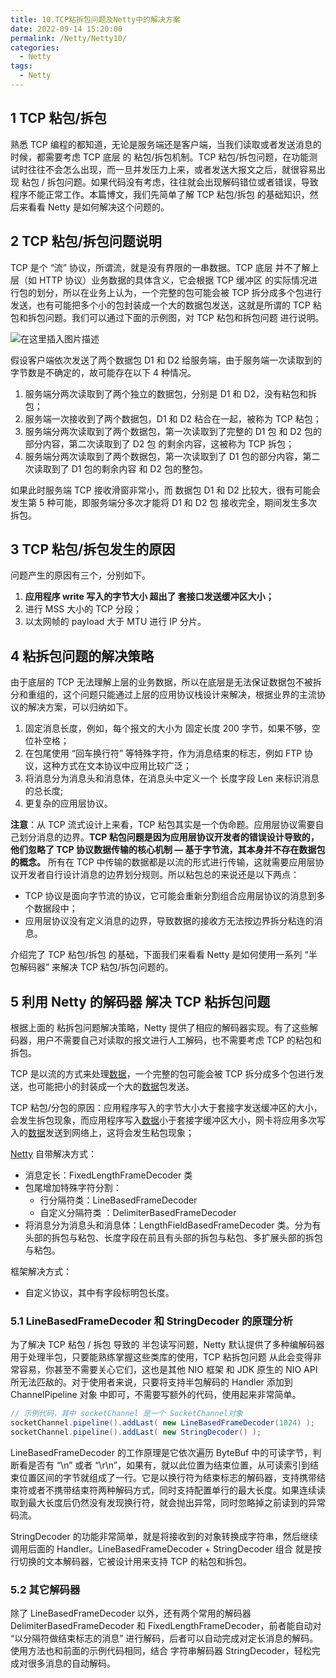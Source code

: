 ```yaml
---
title: 10.TCP粘拆包问题及Netty中的解决方案
date: 2022-09-14 15:20:00
permalink: /Netty/Netty10/
categories: 
  - Netty
tags: 
  - Netty
---
```


## 1 TCP 粘包/拆包

熟悉 TCP 编程的都知道，无论是服务端还是客户端，当我们读取或者发送消息的时候，都需要考虑 TCP 底层 的 粘包/拆包机制。TCP 粘包/拆包问题，在功能测试时往往不会怎么出现，而一旦并发压力上来，或者发送大报文之后，就很容易出现 粘包 / 拆包问题。如果代码没有考虑，往往就会出现解码错位或者错误，导致程序不能正常工作。本篇博文，我们先简单了解 TCP 粘包/拆包 的基础知识，然后来看看 Netty 是如何解决这个问题的。

## 2 TCP 粘包/拆包问题说明

TCP 是个 “流” 协议，所谓流，就是没有界限的一串数据。TCP 底层 并不了解上层（如 HTTP 协议）业务数据的具体含义，它会根据 TCP 缓冲区 的实际情况进行包的划分，所以在业务上认为，一个完整的包可能会被 TCP 拆分成多个包进行发送，也有可能把多个小的包封装成一个大的数据包发送，这就是所谓的 TCP 粘包和拆包问题。我们可以通过下面的示例图，对 TCP 粘包和拆包问题 进行说明。

![在这里插入图片描述](https://img-blog.csdnimg.cn/b605eab80ee24867819819fb11b49c72.png)

假设客户端依次发送了两个数据包 D1 和 D2 给服务端，由于服务端一次读取到的字节数是不确定的，故可能存在以下 4 种情况。

1. 服务端分两次读取到了两个独立的数据包，分别是 D1 和 D2，没有粘包和拆包；
2. 服务端一次接收到了两个数据包，D1 和 D2 粘合在一起，被称为 TCP 粘包；
3. 服务端分两次读取到了两个数据包，第一次读取到了完整的 D1 包 和 D2 包的部分内容，第二次读取到了 D2 包 的剩余内容，这被称为 TCP 拆包；
4. 服务端分两次读取到了两个数据包，第一次读取到了 D1 包的部分内容，第二次读取到了 D1 包的剩余内容 和 D2 包的整包。

如果此时服务端 TCP 接收滑窗非常小，而 数据包 D1 和 D2 比较大，很有可能会发生第 5 种可能，即服务端分多次才能将 D1 和 D2 包 接收完全，期间发生多次拆包。

## 3 TCP 粘包/拆包发生的原因

问题产生的原因有三个，分别如下。

1. **应用程序 write 写入的字节大小 超出了 套接口发送缓冲区大小；**
2. 进行 MSS 大小的 TCP 分段；
3. 以太网帧的 payload 大于 MTU 进行 IP 分片。

## 4 粘拆包问题的解决策略

由于底层的 TCP 无法理解上层的业务数据，所以在底层是无法保证数据包不被拆分和重组的，这个问题只能通过上层的应用协议栈设计来解决，根据业界的主流协议的解决方案，可以归纳如下。

1. 固定消息长度，例如，每个报文的大小为 固定长度 200 字节，如果不够，空位补空格；
2. 在包尾使用 “回车换行符” 等特殊字符，作为消息结束的标志，例如 FTP 协议，这种方式在文本协议中应用比较广泛；
3. 将消息分为消息头和消息体，在消息头中定义一个 长度字段 Len 来标识消息的总长度;
4. 更复杂的应用层协议。

**注意**：从 TCP 流式设计上来看，TCP 粘包其实是一个伪命题。应用层协议需要自己划分消息的边界。**TCP 粘包问题是因为应用层协议开发者的错误设计导致的，他们忽略了 TCP 协议数据传输的核心机制 — 基于字节流，其本身并不存在数据包的概念。** 所有在 TCP 中传输的数据都是以流的形式进行传输，这就需要应用层协议开发者自行设计消息的边界划分规则。所以粘包总的来说还是以下两点：

- TCP 协议是面向字节流的协议，它可能会重新分割组合应用层协议的消息到多个数据段中；
- 应用层协议没有定义消息的边界，导致数据的接收方无法按边界拆分粘连的消息。

介绍完了 TCP 粘包/拆包 的基础，下面我们来看看 Netty 是如何使用一系列 “半包解码器” 来解决 TCP 粘包/拆包问题的。

## 5 利用 Netty 的解码器 解决 TCP 粘拆包问题

根据上面的 粘拆包问题解决策略，Netty 提供了相应的解码器实现。有了这些解码器，用户不需要自己对读取的报文进行人工解码，也不需要考虑 TCP 的粘包和拆包。

TCP 是以流的方式来处理[数据]()，一个完整的包可能会被 TCP 拆分成多个包进行发送，也可能把小的封装成一个大的[数据]()包发送。

TCP 粘包/分包的原因：应用程序写入的字节大小大于套接字发送缓冲区的大小，会发生拆包现象，而应用程序写入[数据]()小于套接字缓冲区大小，网卡将应用多次写入的[数据]()发送到网络上，这将会发生粘包现象；

[Netty]() 自带解决方式：

- 消息定长：FixedLengthFrameDecoder 类
- 包尾增加特殊字符分割：
  - 行分隔符类：LineBasedFrameDecoder 
  - 自定义分隔符类 ：DelimiterBasedFrameDecoder 
- 将消息分为消息头和消息体：LengthFieldBasedFrameDecoder 类。分为有头部的拆包与粘包、长度字段在前且有头部的拆包与粘包、多扩展头部的拆包与粘包。

框架解决方式：

- 自定义协议，其中有字段标明包长度。

### 5.1 LineBasedFrameDecoder 和 StringDecoder 的原理分析

为了解决 TCP 粘包 / 拆包 导致的 半包读写问题，Netty 默认提供了多种编解码器用于处理半包，只要能熟练掌握这些类库的使用，TCP 粘拆包问题 从此会变得非常容易，你甚至不需要关心它们，这也是其他 NIO 框架 和 JDK 原生的 NIO API 所无法匹敌的。对于使用者来说，只要将支持半包解码的 Handler 添加到 ChannelPipeline 对象 中即可，不需要写额外的代码，使用起来非常简单。

```java
// 示例代码，其中 socketChannel 是一个 SocketChannel对象
socketChannel.pipeline().addLast( new LineBasedFrameDecoder(1024) );
socketChannel.pipeline().addLast( new StringDecoder() );
```

LineBasedFrameDecoder 的工作原理是它依次遍历 ByteBuf 中的可读字节，判断看是否有 “\n” 或者 “\r\n”，如果有，就以此位置为结束位置，从可读索引到结束位置区间的字节就组成了一行。它是以换行符为结束标志的解码器，支持携带结束符或者不携带结束符两种解码方式，同时支持配置单行的最大长度。如果连续读取到最大长度后仍然没有发现换行符，就会抛出异常，同时忽略掉之前读到的异常码流。

StringDecoder 的功能非常简单，就是将接收到的对象转换成字符串，然后继续调用后面的 Handler。LineBasedFrameDecoder + StringDecoder 组合 就是按行切换的文本解码器，它被设计用来支持 TCP 的粘包和拆包。

### 5.2 其它解码器

除了 LineBasedFrameDecoder 以外，还有两个常用的解码器 DelimiterBasedFrameDecoder 和 FixedLengthFrameDecoder，前者能自动对 “以分隔符做结束标志的消息” 进行解码，后者可以自动完成对定长消息的解码。使用方法也和前面的示例代码相同，结合 字符串解码器 StringDecoder，轻松完成对很多消息的自动解码。